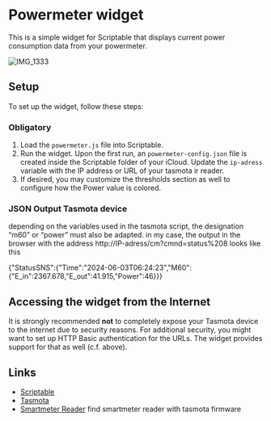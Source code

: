 # Powermeter widget

This is a simple widget for Scriptable that displays current power consumption data from your powermeter.

![IMG_1333](https://github.com/TurboDuke77/powermeter-widget/assets/38126777/580d946a-ea2f-4c97-8fb3-f79339e860cf)


## Setup

To set up the widget, follow these steps:

### Obligatory

1. Load the `powermeter.js` file into Scriptable.
2. Run the widget. Upon the first run, an `powermeter-config.json` file is created inside the Scriptable folder of your iCloud. Update the `ip-adress` variable with the IP address or URL of your tasmota ir reader.
3. If desired, you may customize the thresholds section as well to configure how the Power value is colored.

### JSON Output Tasmota device

depending on the variables used in the tasmota script, the designation “m60” or “power” must also be adapted. in my case, the output in the browser with the address http://IP-adress/cm?cmnd=status%208 looks like this

{"StatusSNS":{"Time":"2024-06-03T06:24:23","M60":{"E_in":2367.678,"E_out":41.915,"Power":46}}}


## Accessing the widget from the Internet

It is strongly recommended **not** to completely expose your Tasmota device to the internet due to security reasons.
For additional security, you might want to set up HTTP Basic authentication for the URLs. The widget provides support for that as well (c.f. above).

## Links

- [Scriptable](https://scriptable.app/)
- [Tasmota](https://tasmota.github.io/docs/)
- [Smartmeter Reader](https://www.ebay.de/sch/i.html?_from=R40&_nkw=smartmeter+tasmota+ir+reader&_sacat=0) find smartmeter reader with tasmota firmware
